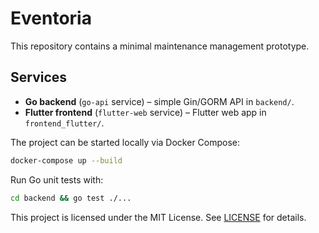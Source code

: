 # Eventoria

This repository contains a minimal maintenance management prototype.

## Services

- **Go backend** (`go-api` service) – simple Gin/GORM API in `backend/`.
- **Flutter frontend** (`flutter-web` service) – Flutter web app in
  `frontend_flutter/`.

The project can be started locally via Docker Compose:

```bash
docker-compose up --build
```

Run Go unit tests with:

```bash
cd backend && go test ./...
```


This project is licensed under the MIT License. See [LICENSE](LICENSE) for
details.
